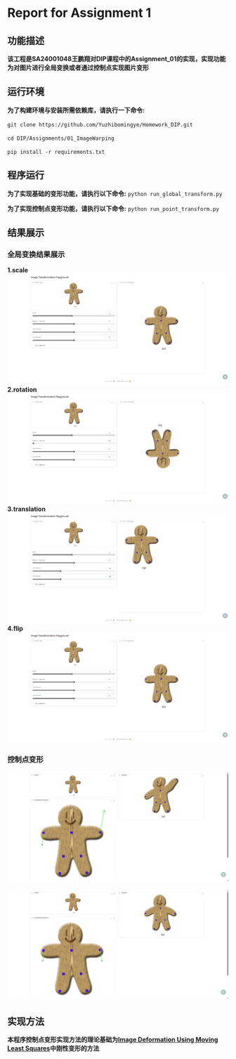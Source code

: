 # Report for Assignment 1

## 功能描述
**该工程是SA24001048王鹏翔对DIP课程中的Assignment_01的实现，实现功能为对图片进行全局变换或者通过控制点实现图片变形**


## **运行环境**
**为了构建环境与安装所需依赖库，请执行一下命令:**

`git clone https://github.com/Yuzhibomingye/Homework_DIP.git`

`cd DIP/Assignments/01_ImageWarping`

`pip install -r requirements.txt`

## 程序运行

**为了实现基础的变形功能，请执行以下命令:**
`python run_global_transform.py`

**为了实现控制点变形功能，请执行以下命令:**
`python run_point_transform.py`

## 结果展示
### 全局变换结果展示
**1.scale**
![scale](./pics/scale.gif)
**2.rotation**
![rotation](./pics/rotation.gif)
**3.translation**
![translation](./pics/translation.gif)
**4.flip**
![flip](./pics/flip.gif)

### 控制点变形
![first](./pics/first_warp.png)


![second](./pics/second_warp.png)


## 实现方法
**本程序控制点变形实现方法的理论基础为[Image Deformation Using Moving Least Squares](https://people.engr.tamu.edu/schaefer/research/mls.pdf)中刚性变形的方法**

